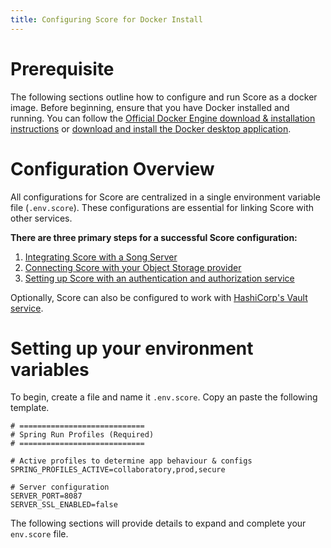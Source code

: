 ```yaml
---
title: Configuring Score for Docker Install
---
```


# Prerequisite

The following sections outline how to configure and run Score as a docker image. Before beginning, ensure that you have Docker installed and running. You can follow the <a href="https://docs.docker.com/engine/install/" target="_blank" rel="noopener noreferrer">Official Docker Engine download & installation instructions</a> or [download and install the Docker desktop application](https://www.docker.com/products/docker-desktop/).

# Configuration Overview

All configurations for Score are centralized in a single environment variable file (`.env.score`). These configurations are essential for linking Score with other services. 

**There are three primary steps for a successful Score configuration:**

1. [Integrating Score with a Song Server](/documentation/score/docker-install/configuration/song/)
2. [Connecting Score with your Object Storage provider](/documentation/score/installation-guide/configuration/object-storage)
3. [Setting up Score with an authentication and authorization service](/documentation/score/installation-guide/configuration/authentication)

Optionally, Score can also be configured to work with [HashiCorp's Vault service](/documentation/score/installation-guide/configuration/bootstrap).

# Setting up your environment variables

To begin, create a file and name it `.env.score`. Copy an paste the following template.

```ENV
# ============================
# Spring Run Profiles (Required)
# ============================

# Active profiles to determine app behaviour & configs
SPRING_PROFILES_ACTIVE=collaboratory,prod,secure

# Server configuration
SERVER_PORT=8087
SERVER_SSL_ENABLED=false
```

The following sections will provide details to expand and complete your `env.score` file.


